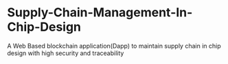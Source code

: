 # Supply-Chain-Management-In-Chip-Design
A Web Based blockchain application(Dapp) to maintain supply chain in chip design with high security and traceability
